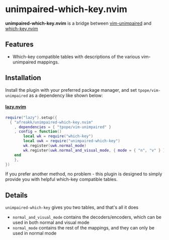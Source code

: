 # unimpaired-which-key.nvim

**unimpaired-which-key.nvim** is a bridge between [vim-unimpaired](https://github.com/tpope/vim-unimpaired/) and [which-key.nvim](https://github.com/folke/which-key.nvim)

## Features

-   Which-key compatible tables with descriptions of the various vim-unimpaired mappings.

## Installation

Install the plugin with your preferred package manager, and set `tpope/vim-unimpaired` as a dependency like shown below:

#### [lazy.nvim](https://github.com/folke/lazy.nvim)

```lua
require("lazy").setup({
  { "afreakk/unimpaired-which-key.nvim"
    , dependencies = { "tpope/vim-unimpaired" }
    , config = function()
        local wk = require("which-key")
        local uwk = require("unimpaired-which-key")
        wk.register(uwk.normal_mode)
        wk.register(uwk.normal_and_visual_mode, { mode = { "n", "v" } })
    end
    },
})
```

If you prefer another method, no problem - this plugin is designed to simply provide you with helpful which-key compatible tables.

## Details

`unimpaired-which-key` gives you two tables, and that's all it does

-   `normal_and_visual_mode` contains the decoders/encoders, which can be used in both normal and visual mode
-   `normal_mode` contains the rest of the mappings, and they can only be used in normal mode

